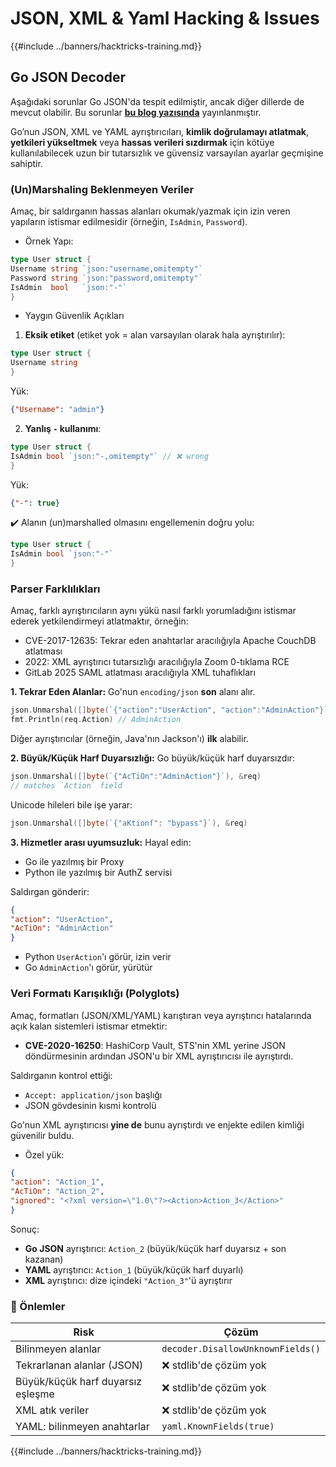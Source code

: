 # JSON, XML & Yaml Hacking & Issues

{{#include ../banners/hacktricks-training.md}}

## Go JSON Decoder

Aşağıdaki sorunlar Go JSON'da tespit edilmiştir, ancak diğer dillerde de mevcut olabilir. Bu sorunlar [**bu blog yazısında**](https://blog.trailofbits.com/2025/06/17/unexpected-security-footguns-in-gos-parsers/) yayınlanmıştır.

Go’nun JSON, XML ve YAML ayrıştırıcıları, **kimlik doğrulamayı atlatmak**, **yetkileri yükseltmek** veya **hassas verileri sızdırmak** için kötüye kullanılabilecek uzun bir tutarsızlık ve güvensiz varsayılan ayarlar geçmişine sahiptir.

### (Un)Marshaling Beklenmeyen Veriler

Amaç, bir saldırganın hassas alanları okumak/yazmak için izin veren yapıların istismar edilmesidir (örneğin, `IsAdmin`, `Password`).

- Örnek Yapı:
```go
type User struct {
Username string `json:"username,omitempty"`
Password string `json:"password,omitempty"`
IsAdmin  bool   `json:"-"`
}
```
- Yaygın Güvenlik Açıkları

1. **Eksik etiket** (etiket yok = alan varsayılan olarak hala ayrıştırılır):
```go
type User struct {
Username string
}
```
Yük:
```json
{"Username": "admin"}
```
2. **Yanlış `-` kullanımı**:
```go
type User struct {
IsAdmin bool `json:"-,omitempty"` // ❌ wrong
}
```
Yük:
```json
{"-": true}
```
✔️ Alanın (un)marshalled olmasını engellemenin doğru yolu:
```go
type User struct {
IsAdmin bool `json:"-"`
}
```
### Parser Farklılıkları

Amaç, farklı ayrıştırıcıların aynı yükü nasıl farklı yorumladığını istismar ederek yetkilendirmeyi atlatmaktır, örneğin:
- CVE-2017-12635: Tekrar eden anahtarlar aracılığıyla Apache CouchDB atlatması
- 2022: XML ayrıştırıcı tutarsızlığı aracılığıyla Zoom 0-tıklama RCE
- GitLab 2025 SAML atlatması aracılığıyla XML tuhaflıkları

**1. Tekrar Eden Alanlar:**
Go'nun `encoding/json` **son** alanı alır.
```go
json.Unmarshal([]byte(`{"action":"UserAction", "action":"AdminAction"}`), &req)
fmt.Println(req.Action) // AdminAction
```
Diğer ayrıştırıcılar (örneğin, Java'nın Jackson'ı) **ilk** alabilir.

**2. Büyük/Küçük Harf Duyarsızlığı:**
Go büyük/küçük harf duyarsızdır:
```go
json.Unmarshal([]byte(`{"AcTiOn":"AdminAction"}`), &req)
// matches `Action` field
```
Unicode hileleri bile işe yarar:
```go
json.Unmarshal([]byte(`{"aKtionſ": "bypass"}`), &req)
```
**3. Hizmetler arası uyumsuzluk:**
Hayal edin:
- Go ile yazılmış bir Proxy
- Python ile yazılmış bir AuthZ servisi

Saldırgan gönderir:
```json
{
"action": "UserAction",
"AcTiOn": "AdminAction"
}
```
- Python `UserAction`'ı görür, izin verir
- Go `AdminAction`'ı görür, yürütür


### Veri Formatı Karışıklığı (Polyglots)

Amaç, formatları (JSON/XML/YAML) karıştıran veya ayrıştırıcı hatalarında açık kalan sistemleri istismar etmektir:
- **CVE-2020-16250**: HashiCorp Vault, STS'nin XML yerine JSON döndürmesinin ardından JSON'u bir XML ayrıştırıcısı ile ayrıştırdı.

Saldırganın kontrol ettiği:
- `Accept: application/json` başlığı
- JSON gövdesinin kısmi kontrolü

Go'nun XML ayrıştırıcısı **yine de** bunu ayrıştırdı ve enjekte edilen kimliği güvenilir buldu.

- Özel yük:
```json
{
"action": "Action_1",
"AcTiOn": "Action_2",
"ignored": "<?xml version=\"1.0\"?><Action>Action_3</Action>"
}
```
Sonuç:
- **Go JSON** ayrıştırıcı: `Action_2` (büyük/küçük harf duyarsız + son kazanan)
- **YAML** ayrıştırıcı: `Action_1` (büyük/küçük harf duyarlı)
- **XML** ayrıştırıcı: dize içindeki `"Action_3"`'ü ayrıştırır


### 🔐 Önlemler

| Risk                        | Çözüm                                 |
|-----------------------------|---------------------------------------|
| Bilinmeyen alanlar         | `decoder.DisallowUnknownFields()`     |
| Tekrarlanan alanlar (JSON) | ❌ stdlib'de çözüm yok                 |
| Büyük/küçük harf duyarsız eşleşme | ❌ stdlib'de çözüm yok                 |
| XML atık veriler           | ❌ stdlib'de çözüm yok                 |
| YAML: bilinmeyen anahtarlar | `yaml.KnownFields(true)`              |


{{#include ../banners/hacktricks-training.md}}
